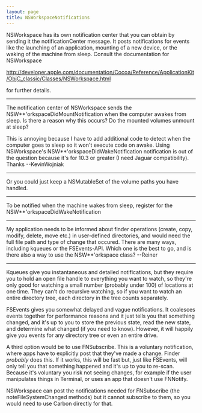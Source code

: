 ```yaml
---
layout: page
title: NSWorkspaceNotifications
---
```




NSWorkspace has its own notification center that you can obtain by sending it the     notificationCenter message. It posts notifications for events like the launching of an application, mounting of a new device, or the waking of the machine from sleep. Consult the documentation for NSWorkspace

http://developer.apple.com/documentation/Cocoa/Reference/ApplicationKit/ObjC_classic/Classes/NSWorkspace.html

for further details.

----

The notification center of NSWorkspace sends the NSW**'orkspaceDidMountNotification when the computer awakes from sleep. Is there a reason why this occurs? Do the mounted volumes unmount at sleep?

This is annoying because I have to add additional code to detect when the computer goes to sleep so it won't execute code on awake. Using NSWorkspace's NSW**'orkspaceDidWakeNotification notification is out of the question because it's for 10.3 or greater (I need Jaguar compatibility). Thanks --KevinWojniak

----

Or you could just keep a NSMutableSet of the volume paths you have handled.

----

To be notified when the machine wakes from sleep, register for the NSW**'orkspaceDidWakeNotification

----

My application needs to be informed about finder operations (create, copy, modify, delete, move etc.) in user-defined directories, and would need the full file path and type of change that occured. There are many ways, including kqueues or the FSEvents-API. Which one is the best to go, and is there also a way to use the NSW**'orkspace class?  --Reiner

----
Kqueues give you instantaneous and detailed notifications, but they require you to hold an open file handle to everything you want to watch, so they're only good for watching a small number (probably under 100) of locations at one time. They can't do recursive watching, so if you want to watch an entire directory tree, each directory in the tree counts separately.

FSEvents gives you somewhat delayed and vague notifications. It coalesces events together for performance reasons and it just tells you that something changed, and it's up to you to store the previous state, read the new state, and determine what changed (if you need to know). However, it will happily give you events for any directory tree or even an entire drive.

A third option would be to use FNSubscribe. This is a voluntary notification, where apps have to explicitly post that they've made a change. Finder *probably* does this. If it works, this will be fast but, just like FSEvents, will only tell you that something happened and it's up to you to re-scan. Because it's voluntary you risk not seeing changes, for example if the user manipulates things in Terminal, or uses an app that doesn't use FNNotify.

NSWorkspace can post the notifications needed for FNSubscribe (the     noteFileSystemChanged methods) but it cannot subscribe to them, so you would need to use Carbon directly for that.

